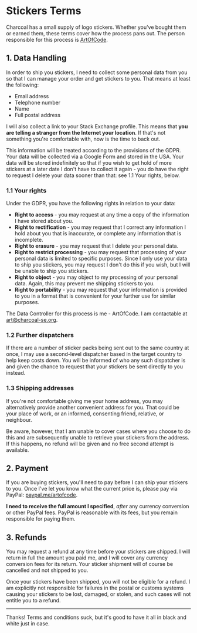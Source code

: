 ---
---

# Stickers Terms
Charcoal has a small supply of logo stickers. Whether you've bought them or earned them, these terms cover how the process pans out. The person responsible for this process is [ArtOfCode](https://stackexchange.com/users/3457374).

## 1. Data Handling
In order to ship you stickers, I need to collect some personal data from you so that I can manage your order and get stickers to you. That means at least the following:

 - Email address
 - Telephone number
 - Name
 - Full postal address
 
I will also collect a link to your Stack Exchange profile. This means that **you are telling a stranger from the Internet your location**. If that's not something you're comfortable with, now is the time to back out.

This information will be treated according to the provisions of the GDPR. Your data will be collected via a Google Form and stored in the USA. Your data will be stored indefinitely so that if you wish to get hold of more stickers at a later date I don't have to collect it again - you do have the right to request I delete your data sooner than that: see 1.1 Your rights, below.

### 1.1 Your rights
Under the GDPR, you have the following rights in relation to your data:

 - **Right to access** - you may request at any time a copy of the information I have stored about you.
 - **Right to rectification** - you may request that I correct any information I hold about you that is inaccurate, or complete any information that is incomplete.
 - **Right to erasure** - you may request that I delete your personal data.
 - **Right to restrict processing** - you may request that processing of your personal data is limited to specific purposes. Since I only use your data to ship you stickers, you may request I don't do this if you wish, but I will be unable to ship you stickers.
 - **Right to object** - you may object to my processing of your personal data. Again, this may prevent me shipping stickers to you.
 - **Right to portability** - you may request that your information is provided to you in a format that is convenient for your further use for similar purposes.
 
The Data Controller for this process is me - ArtOfCode. I am contactable at art@charcoal-se.org.

### 1.2 Further dispatchers
If there are a number of sticker packs being sent out to the same country at once, I may use a second-level dispatcher based in the target country to help keep costs down. You will be informed of who any such dispatcher is and given the chance to request that your stickers be sent directly to you instead.

### 1.3 Shipping addresses
If you're not comfortable giving me your home address, you may alternatively provide another convenient address for you. That could be your place of work, or an informed, consenting friend, relative, or neighbour.

Be aware, however, that I am unable to cover cases where you choose to do this and are subsequently unable to retrieve your stickers from the address. If this happens, no refund will be given and no free second attempt is available.

## 2. Payment
If you are buying stickers, you'll need to pay before I can ship your stickers to you. Once I've let you know what the current price is, please pay via PayPal: [paypal.me/artofcode](https://paypal.me/artofcode).

**I need to receive the full amount I specified**, _after_ any currency conversion or other PayPal fees. PayPal is reasonable with its fees, but you remain responsible for paying them.

## 3. Refunds
You may request a refund at any time before your stickers are shipped. I will return in full the amount you paid me, and I will cover any currency conversion fees for its return. Your sticker shipment will of course be cancelled and not shipped to you.

Once your stickers have been shipped, you will not be eligible for a refund. I am explicitly not responsible for failures in the postal or customs systems causing your stickers to be lost, damaged, or stolen, and such cases will not entitle you to a refund.

-----

Thanks! Terms and conditions suck, but it's good to have it all in black and white just in case.
